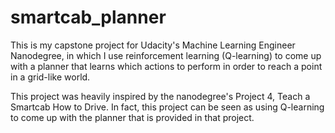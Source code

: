 # smartcab_planner
This is my capstone project for Udacity's Machine Learning Engineer Nanodegree, in which I use reinforcement learning (Q-learning) to come up with a planner that learns which actions to perform in order to reach a point in a grid-like world.

This project was heavily inspired by the nanodegree's Project 4, Teach a Smartcab How to Drive. In fact, this project can be seen as using Q-learning to come up with the planner that is provided in that project.

